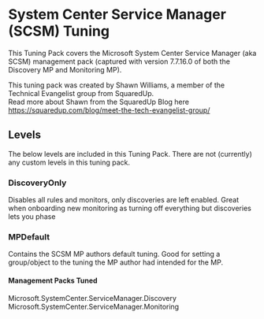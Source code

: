 # System Center Service Manager (SCSM) Tuning

This Tuning Pack covers the Microsoft System Center Service Manager (aka SCSM) management pack (captured with version 7.7.16.0 of both the Discovery MP and Monitoring MP).

This tuning pack was created by Shawn Williams, a member of the Technical Evangelist group from SquaredUp.  
Read more about Shawn from the SquaredUp Blog here <https://squaredup.com/blog/meet-the-tech-evangelist-group/>

## Levels

The below levels are included in this Tuning Pack. There are not (currently) any custom levels in this tuning pack.

### DiscoveryOnly

Disables all rules and monitors, only discoveries are left enabled. Great when onboarding new monitoring as turning off everything but discoveries lets you phase

### MPDefault

Contains the SCSM MP authors default tuning. Good for setting a group/object to the tuning the MP author had intended for the MP.

#### Management Packs Tuned

Microsoft.SystemCenter.ServiceManager.Discovery  
Microsoft.SystemCenter.ServiceManager.Monitoring  
